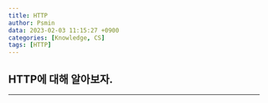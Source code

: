```yaml
---
title: HTTP
author: Psmin
data: 2023-02-03 11:15:27 +0900
categories: [Knowledge, CS]
tags: [HTTP]
---
```


## HTTP에 대해 알아보자.

---
